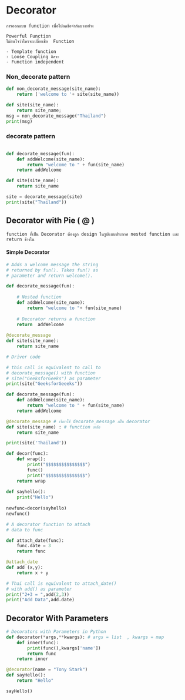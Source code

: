 # Decorator

``` การออกแบบ function เพื่อไปลดข้อจำกัดบางอย่าง ```


``` 
Powerful Function 
ไม่สนใจว่าใครจะเปลี่ยนชื่อ  Function

```
```
- Template function
- Loose Coupling อิสระ
- Function independent 

```
### Non_decorate pattern
```python
def non_decorate_message(site_name):
    return ('welcome to '+ site(site_name))

def site(site_name):
    return site_name;
msg = non_decorate_message("Thailand")
print(msg)

```

### decorate pattern
```python

def decorate_message(fun):
    def addWelcome(site_name):
        return "welcome to " + fun(site_name)
    return addWelcome

def site(site_name):
    return site_name

site = decorate_message(site)
print(site("Thailand"))

```

## Decorator with Pie ( @ )
`function ที่เป็น Decorator ต้องถูก design ในรูปแบบประกาศ nested function และ return ข้างใน `
#### Simple Decorator
```python
# Adds a welcome message the string
# returned by fun(). Takes fun() as
# parameter and return welcome().

def decorate_message(fun):
    
    # Nested function
    def addWelcome(site_name):
        return "welcome to "+ fun(site_name)
       
    # Decorator returns a function
    return  addWelcome
    
@decorate_message
def site(site_name):
    return site_name

# Driver code

# this call is equivalent to call to
# decorate_message() with function
# site("GeeksforGeeks") as parameter
print(site("GeeksforGeeeks"))

```

```python
def decorate_message(fun): 
    def addWelcome(site_name):
        return "welcome to " + fun(site_name)
    return addWelcome

@decorate_message # เรียกใช้ decorate_message เป็น decorator
def site(site_name) : # function หลัก
    return site_name

print(site('Thailand'))

```
```python
def decor(func):
    def wrap():
        print("$$$$$$$$$$$$$$$")
        func()
        print("$$$$$$$$$$$$$$$")
    return wrap
    
def sayhello():
    print("Hello")
    
newfunc=decor(sayhello)
newfunc()

```

```python
# A decorator function to attach
# data to func

def attach_date(func):
    func.date = 3
    return func

@attach_date
def add (x,y):
    return x + y

# Thai call is equivalent to attach_date()
# with add() as parameter
print("2+3 = ",add(2,3))
print("Add Data",add.date)

```

## Decorator With Parameters

```python
# Decorators with Parameters in Python
def decorator(*args,**kwargs): # args = list  , kwargs = map
    def inner(func):
        print(func(),kwargs['name'])
        return func
    return inner

@decorator(name = "Tony Stark")
def sayHello():
    return "Hello"

sayHello()
     

```